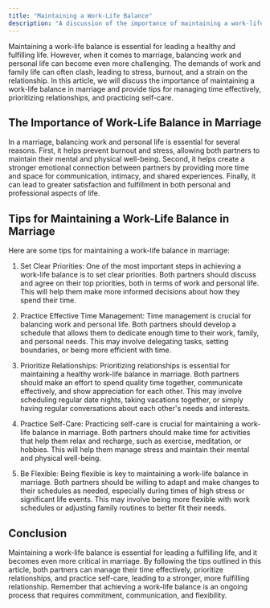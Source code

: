 ```yaml
---
title: "Maintaining a Work-Life Balance"
description: "A discussion of the importance of maintaining a work-life balance in marriage, including tips for time management, self-care, and prioritizing relationships."
---
```

Maintaining a work-life balance is essential for leading a healthy and fulfilling life. However, when it comes to marriage, balancing work and personal life can become even more challenging. The demands of work and family life can often clash, leading to stress, burnout, and a strain on the relationship. In this article, we will discuss the importance of maintaining a work-life balance in marriage and provide tips for managing time effectively, prioritizing relationships, and practicing self-care.

## The Importance of Work-Life Balance in Marriage

In a marriage, balancing work and personal life is essential for several reasons. First, it helps prevent burnout and stress, allowing both partners to maintain their mental and physical well-being. Second, it helps create a stronger emotional connection between partners by providing more time and space for communication, intimacy, and shared experiences. Finally, it can lead to greater satisfaction and fulfillment in both personal and professional aspects of life.

## Tips for Maintaining a Work-Life Balance in Marriage

Here are some tips for maintaining a work-life balance in marriage:

1.  Set Clear Priorities: One of the most important steps in achieving a work-life balance is to set clear priorities. Both partners should discuss and agree on their top priorities, both in terms of work and personal life. This will help them make more informed decisions about how they spend their time.
    
2.  Practice Effective Time Management: Time management is crucial for balancing work and personal life. Both partners should develop a schedule that allows them to dedicate enough time to their work, family, and personal needs. This may involve delegating tasks, setting boundaries, or being more efficient with time.
    
3.  Prioritize Relationships: Prioritizing relationships is essential for maintaining a healthy work-life balance in marriage. Both partners should make an effort to spend quality time together, communicate effectively, and show appreciation for each other. This may involve scheduling regular date nights, taking vacations together, or simply having regular conversations about each other's needs and interests.
    
4.  Practice Self-Care: Practicing self-care is crucial for maintaining a work-life balance in marriage. Both partners should make time for activities that help them relax and recharge, such as exercise, meditation, or hobbies. This will help them manage stress and maintain their mental and physical well-being.
    
5.  Be Flexible: Being flexible is key to maintaining a work-life balance in marriage. Both partners should be willing to adapt and make changes to their schedules as needed, especially during times of high stress or significant life events. This may involve being more flexible with work schedules or adjusting family routines to better fit their needs.
    

## Conclusion

Maintaining a work-life balance is essential for leading a fulfilling life, and it becomes even more critical in marriage. By following the tips outlined in this article, both partners can manage their time effectively, prioritize relationships, and practice self-care, leading to a stronger, more fulfilling relationship. Remember that achieving a work-life balance is an ongoing process that requires commitment, communication, and flexibility.
